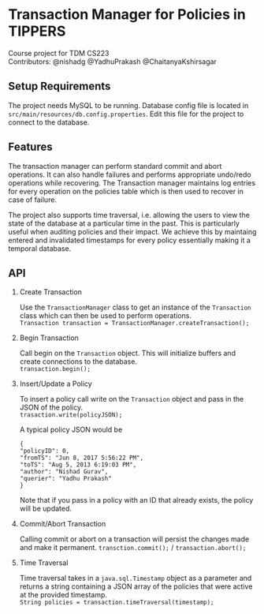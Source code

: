 # Transaction Manager for Policies in TIPPERS
Course project for TDM CS223  
Contributors: @nishadg @YadhuPrakash @ChaitanyaKshirsagar

## Setup Requirements
The project needs MySQL to be running. Database config file is located in `src/main/resources/db.config.properties`. Edit this file for the project to connect to the database.


## Features
The transaction manager can perform standard commit and abort operations. It can also handle failures and performs appropriate undo/redo operations while recovering.
The Transaction manager maintains log entries for every operation on the policies table which is then used to recover in case of failure.

The project also supports time traversal, i.e. allowing the users to view the state of the database at a particular time in the past. This is particularly useful when auditing policies and their impact. We achieve this by maintaing entered and invalidated timestamps for every policy essentially making it a temporal database.

## API

1. Create Transaction

   Use the `TransactionManager` class to get an instance of the `Transaction` class which can then be used to perform operations.  
   `Transaction transaction = TransactionManager.createTransaction();`

2. Begin Transaction

   Call begin on the `Transaction` object. This will initialize buffers and create connections to the database.  
   `transaction.begin();`
   
3. Insert/Update a Policy

   To insert a policy call write on the `Transaction` object and pass in the JSON of the policy.  
   `trasaction.write(policyJSON);`
   
   A typical policy JSON would be  
   ```
   {
   "policyID": 0,
   "fromTS": "Jun 8, 2017 5:56:22 PM",
   "toTS": "Aug 5, 2013 6:19:03 PM",
   "author": "Nishad Gurav",
   "querier": "Yadhu Prakash"
   }
   ```
   
   Note that if you pass in a policy with an ID that already exists, the policy will be updated.
   
  
4. Commit/Abort Transaction
   
   Calling commit or abort on a transaction will persist the changes made and make it permanent.
   `transction.commit();` / `transaction.abort();`
   
5. Time Traversal

   Time traversal takes in a `java.sql.Timestamp` object as a parameter and returns a string containing a JSON array of the policies that were active at the provided timestamp.  
   `String policies = transaction.timeTraversal(timestamp);`
   
   
